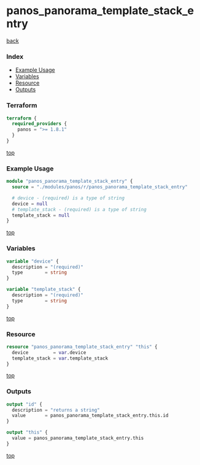 # panos_panorama_template_stack_entry

[back](../panos.md)

### Index

- [Example Usage](#example-usage)
- [Variables](#variables)
- [Resource](#resource)
- [Outputs](#outputs)

### Terraform

```terraform
terraform {
  required_providers {
    panos = ">= 1.8.1"
  }
}
```

[top](#index)

### Example Usage

```terraform
module "panos_panorama_template_stack_entry" {
  source = "./modules/panos/r/panos_panorama_template_stack_entry"

  # device - (required) is a type of string
  device = null
  # template_stack - (required) is a type of string
  template_stack = null
}
```

[top](#index)

### Variables

```terraform
variable "device" {
  description = "(required)"
  type        = string
}

variable "template_stack" {
  description = "(required)"
  type        = string
}
```

[top](#index)

### Resource

```terraform
resource "panos_panorama_template_stack_entry" "this" {
  device         = var.device
  template_stack = var.template_stack
}
```

[top](#index)

### Outputs

```terraform
output "id" {
  description = "returns a string"
  value       = panos_panorama_template_stack_entry.this.id
}

output "this" {
  value = panos_panorama_template_stack_entry.this
}
```

[top](#index)